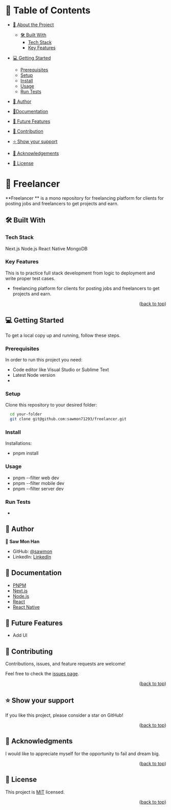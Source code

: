 <a name="readme-top"></a>

# 📗 Table of Contents

- [📖 About the Project](#about-project)

  - [🛠 Built With](#built-with)
    - [Tech Stack](#tech-stack)
    - [Key Features](#key-features)

- [💻 Getting Started](#getting-started)

  - [Prerequisites](#prerequisites)
  - [Setup](#setup)
  - [Install](#install)
  - [Usage](#usage)
  - [Run Tests](#runtests)

- [👥 Author](#authors)
- [🧾Documentation](#documentations)
- [🔭 Future Features](#features)
- [🤝 Contribution](#contributing)
- [⭐️ Show your support](#support)
- [🙏 Acknowledgements](#acknowledgements)
- [📝 License](#license)

<!-- PROJECT DESCRIPTION -->

# 📖  Freelancer <a name="about-project"></a>

**Freelancer ** is a mono repository for freelancing platform for clients for posting jobs and freelancers to get projects and earn.

## 🛠 Built With <a name="built-with"></a>

### Tech Stack

<a name="built-with">Next.js</a>
<a name="built-with">Node.js</a>
<a name="built-with">React Native</a>
<a name="built-with">MongoDB</a>

<!-- Features -->

### Key Features <a name="key-features"></a>

This is to practice full stack development from logic to deployment and write proper test cases.

- freelancing platform for clients for posting jobs and freelancers to get projects and earn.

<p align="right">(<a href="#readme-top">back to top</a>)</p>

<!-- GETTING STARTED -->

## 💻 Getting Started <a name="getting-started"></a>

To get a local copy up and running, follow these steps.

### Prerequisites

In order to run this project you need:

- Code editor like Visual Studio or Sublime Text
- Latest Node version
- 

### Setup

Clone this repository to your desired folder:

```sh
  cd your-folder
  git clone git@github.com:sawmon71293/freelancer.git
```

### Install

Installations:

- pnpm install

### Usage

- pnpm --filter web dev
- pnpm --filter mobile dev
- pnpm --filter server dev

### Run Tests <a name="runtests"></a>

- 

<!-- AUTHORS -->

## 👥 Author <a name="authors"></a>

👤 **Saw Mon Han**

- GitHub: [@sawmon](https://github.com/sawmon71293/)
- LinkedIn: [LinkedIn](https://www.linkedin.com/in/saw-mon-han/)

## 🧾 Documentation <a name="documentations"></a>

- [PNPM](https://pnpm.io/motivation)
- [Next.js](https://nextjs.org/docs)
- [Node.js](https://nodejs.org/docs/latest/api/)
- [React](https://react.dev/learn)
- [React Native](https://reactnative.dev/docs/getting-started)

## 🔭 Future Features <a name="features"></a>

- Add UI

<!-- CONTRIBUTING -->

## 🤝 Contributing <a name="contributing"></a>

Contributions, issues, and feature requests are welcome!

Feel free to check the [issues page](../../issues/).

<p align="right">(<a href="#readme-top">back to top</a>)</p>

<!-- SUPPORT -->

## ⭐️ Show your support <a name="support"></a>

If you like this project, please consider a star on GitHub!

<p align="right">(<a href="#readme-top">back to top</a>)</p>

<!-- ACKNOWLEDGEMENTS -->

## 🙏 Acknowledgments <a name="acknowledgements"></a>

I would like to appreciate myself for the opportunity to fail and dream big.

<p align="right">(<a href="#readme-top">back to top</a>)</p>

<!-- LICENSE -->

## 📝 License <a name="license"></a>

This project is [MIT](./LICENSE) licensed.

<p align="right">(<a href="#readme-top">back to top</a>)</p>


